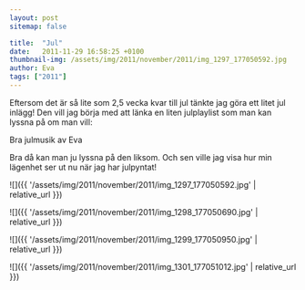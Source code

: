 ```yaml
---
layout: post
sitemap: false

title:  "Jul"
date:   2011-11-29 16:58:25 +0100
thumbnail-img: /assets/img/2011/november/2011/img_1297_177050592.jpg
author: Eva
tags: ["2011"]
---
```


Eftersom det är så lite som 2,5 vecka kvar till jul tänkte jag göra ett litet jul inlägg! Den vill jag börja med att länka en liten julplaylist som man kan lyssna på om man vill:



Bra julmusik av Eva

 Bra då kan man ju lyssna på den liksom. Och sen ville jag visa hur min lägenhet ser ut nu när jag har julpyntat!

![]({{ '/assets/img/2011/november/2011/img_1297_177050592.jpg'  | relative_url }})

![]({{ '/assets/img/2011/november/2011/img_1298_177050690.jpg'  | relative_url }})

![]({{ '/assets/img/2011/november/2011/img_1299_177050950.jpg'  | relative_url }})

![]({{ '/assets/img/2011/november/2011/img_1301_177051012.jpg'  | relative_url }})

